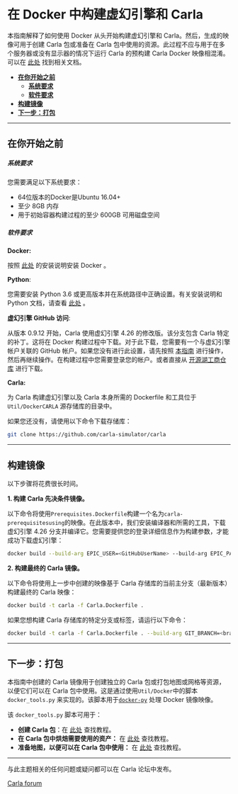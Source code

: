# 在 Docker 中构建虚幻引擎和 Carla

本指南解释了如何使用 Docker 从头开始构建虚幻引擎和 Carla。然后，生成的映像可用于创建 Carla 包或准备在 Carla 包中使用的资源。此过程不应与用于在多个服务器或没有显示器的情况下运行 Carla 的预构建 Carla Docker 映像相混淆。可以在 [此处](build_docker.md) 找到相关文档。

- [__在你开始之前__](#before-you-begin)
    - [__系统要求__](#system-requirements)
    - [__软件要求__](#software-requirements)
- [__构建镜像__](#building-the-images)
- [__下一步：打包__](#next-steps-packages)

---

## 在你开始之前

##### 系统要求

您需要满足以下系统要求：

- 64位版本的Docker是Ubuntu 16.04+
- 至少 8GB 内存
- 用于初始容器构建过程的至少 600GB 可用磁盘空间

##### 软件要求

__Docker:__ 

按照 [此处](https://docs.docker.com/engine/install/) 的安装说明安装 Docker 。

__Python__: 


您需要安装 Python 3.6 或更高版本并在系统路径中正确设置。有关安装说明和 Python 文档，请查看 [此处](https://www.python.org/downloads/) 。

__虚幻引擎 GitHub 访问__:

从版本 0.9.12 开始，Carla 使用虚幻引擎 4.26 的修改版。该分支包含 Carla 特定的补丁。这将在 Docker 构建过程中下载。对于此下载，您需要有一个与虚幻引擎帐户关联的 GitHub 帐户。如果您没有进行此设置，请先按照 [本指南](https://www.unrealengine.com/en-US/ue4-on-github) 进行操作，然后再继续操作。在构建过程中您需要登录您的帐户。或者直接从 [开源湖工商仓库](https://github.com/OpenHUTB/engine) 进行下载。

__Carla:__

为 Carla 构建虚幻引擎以及 Carla 本身所需的 Dockerfile 和工具位于`Util/DockerCARLA` 源存储库的目录中。

如果您还没有，请使用以下命令下载存储库：

```sh
git clone https://github.com/carla-simulator/carla
```

---

## 构建镜像

以下步骤将花费很长时间。

__1. 构建 Carla 先决条件镜像。__

以下命令将使用`Prerequisites.Dockerfile`构建一个名为`carla-prerequisitesusing`的映像。在此版本中，我们安装编译器和所需的工具，下载虚幻引擎 4.26 分支并编译它。您需要提供您的登录详细信息作为构建参数，才能成功下载虚幻引擎：

```sh
docker build --build-arg EPIC_USER=<GitHubUserName> --build-arg EPIC_PASS=<GitHubPassword> -t carla-prerequisites -f Prerequisites.Dockerfile .
```

__2. 构建最终的 Carla 镜像。__

以下命令将使用上一步中创建的映像基于 Carla 存储库的当前主分支（最新版本）构建最终的 Carla 映像：

```sh
docker build -t carla -f Carla.Dockerfile .
```

如果您想构建 Carla 存储库的特定分支或标签，请运行以下命令：

```sh
docker build -t carla -f Carla.Dockerfile . --build-arg GIT_BRANCH=<branch_or_tag_name>
```

---

## 下一步：打包

本指南中创建的 Carla 镜像用于创建独立的 Carla 包或打包地图或网格等资源，以便它们可以在 Carla 包中使用。这是通过使用`Util/Docker`中的脚本 `docker_tools.py` 来实现的。该脚本用于[`docker-py`](https://github.com/docker/docker-py) 处理 Docker 镜像映像。

该 `docker_tools.py` 脚本可用于：

- __创建 Carla 包__：在 [此处](tuto_A_create_standalone.md#export-a-package-using-docker) 查找教程。
- __在 Carla 包中烘焙需要使用的资产：__ 在 [此处](tuto_A_add_props.md#ingestion-in-a-carla-package) 查找教程。
- __准备地图，以便可以在 Carla 包中使用：__ 在 [此处](tuto_M_add_map_package.md) 查找教程。

---

与此主题相关的任何问题或疑问都可以在 Carla 论坛中发布。

<div class="build-buttons">
<p>
<a href="https://github.com/carla-simulator/carla/discussions/" target="_blank" class="btn btn-neutral" title="跳转至 Carla 论坛">
Carla forum</a>
</p>
</div>
